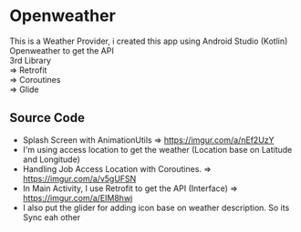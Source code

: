 # Openweather
This is a Weather Provider, 
i created this app using Android Studio (Kotlin)  <br>
Openweather to get the API <br>
3rd Library <br>
=> Retrofit <br>
=> Coroutines <br>
=> Glide


## Source Code

- Splash Screen with AnimationUtils => https://imgur.com/a/nEf2UzY
- I'm using access location to get the weather (Location base on Latitude and Longitude)
- Handling Job Access Location with Coroutines. => https://imgur.com/a/v5gUFSN
- In Main Activity, I use Retrofit to get the API (Interface) => https://imgur.com/a/EIM8hwj
- I also put the glider for adding icon base on weather description. So its Sync eah other

